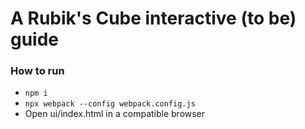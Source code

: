 # A Rubik's Cube interactive (to be) guide

### How to run
- `npm i`
- `npx webpack --config webpack.config.js`
- Open ui/index.html in a compatible browser